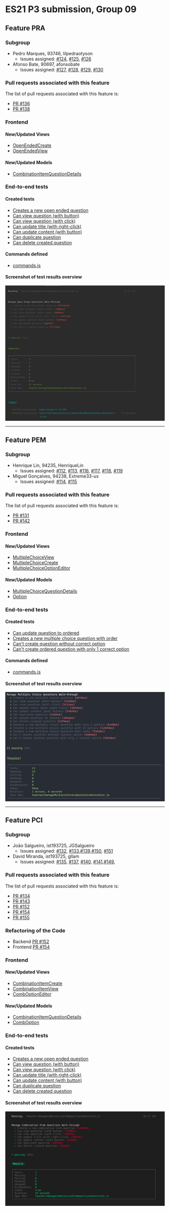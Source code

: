 # ES21 P3 submission, Group 09

## Feature PRA

### Subgroup

 - Pedro Marques, 93746, lilpedraotyson
   + Issues assigned: [#124](https://github.com/tecnico-softeng/es21-g09/issues/124), [#125](https://github.com/tecnico-softeng/es21-g09/issues/125), [#126](https://github.com/tecnico-softeng/es21-g09/issues/126)
 - Afonso Bate, 90697, afonsobate
   + Issues assigned: [#127](https://github.com/tecnico-softeng/es21-g09/issues/127), [#128](https://github.com/tecnico-softeng/es21-g09/issues/128), [#129](https://github.com/tecnico-softeng/es21-g09/issues/129), [#130](https://github.com/tecnico-softeng/es21-g09/issues/130)
 
### Pull requests associated with this feature

The list of pull requests associated with this feature is:

 - [PR #136](https://github.com/tecnico-softeng/es21-g09/pull/136)
 - [PR #138](https://github.com/tecnico-softeng/es21-g09/pull/138)


### Frontend

#### New/Updated Views

 - [OpenEndedCreate](https://github.com/tecnico-softeng/es21-g09/blob/ce12dd461511ab30ed8fe69a8d7c55db170d2690/frontend/src/components/open-ended/OpenEndedCreate.vue)
 - [OpenEndedView](https://github.com/tecnico-softeng/es21-g09/blob/ce12dd461511ab30ed8fe69a8d7c55db170d2690/frontend/src/components/open-ended/OpenEndedView.vue)


#### New/Updated Models

 - [CombinationItemQuestionDetails](https://github.com/tecnico-softeng/es21-g09/blob/ce12dd461511ab30ed8fe69a8d7c55db170d2690/frontend/src/models/management/questions/OpenEndedQuestionDetails.ts)


### End-to-end tests

#### Created tests

 - [Creates a new open ended question](https://github.com/tecnico-softeng/es21-g09/blob/ce12dd461511ab30ed8fe69a8d7c55db170d2690/frontend/tests/e2e/specs/teacher/manageOpenEndedQuestionsExecution.js#L64)
 - [Can view question (with button)](https://github.com/tecnico-softeng/es21-g09/blob/ce12dd461511ab30ed8fe69a8d7c55db170d2690/frontend/tests/e2e/specs/teacher/manageOpenEndedQuestionsExecution.js#L111)
 - [Can view question (with click)](https://github.com/tecnico-softeng/es21-g09/blob/ce12dd461511ab30ed8fe69a8d7c55db170d2690/frontend/tests/e2e/specs/teacher/manageOpenEndedQuestionsExecution.js#L131)
 - [Can update title (with right-click)](https://github.com/tecnico-softeng/es21-g09/blob/ce12dd461511ab30ed8fe69a8d7c55db170d2690/frontend/tests/e2e/specs/teacher/manageOpenEndedQuestionsExecution.js#L147)
 - [Can update content (with button)](https://github.com/tecnico-softeng/es21-g09/blob/ce12dd461511ab30ed8fe69a8d7c55db170d2690/frontend/tests/e2e/specs/teacher/manageOpenEndedQuestionsExecution.js#L184)
 - [Can duplicate question](https://github.com/tecnico-softeng/es21-g09/blob/ce12dd461511ab30ed8fe69a8d7c55db170d2690/frontend/tests/e2e/specs/teacher/manageOpenEndedQuestionsExecution.js#L227)
 - [Can delete created question](https://github.com/tecnico-softeng/es21-g09/blob/ce12dd461511ab30ed8fe69a8d7c55db170d2690/frontend/tests/e2e/specs/teacher/manageOpenEndedQuestionsExecution.js#L276)


#### Commands defined

 - [commands.js](https://github.com/tecnico-softeng/es21-g09/blob/ce12dd461511ab30ed8fe69a8d7c55db170d2690/frontend/tests/e2e/support/commands.js)

#### Screenshot of test results overview

![Test results](PRA-P3.png)


---

## Feature PEM

### Subgroup

- Henrique Lin, 94235, HenriqueLin
   + Issues assigned: [#112](https://github.com/tecnico-softeng/es21-g09/issues/112), [#113](https://github.com/tecnico-softeng/es21-g09/issues/113), [#116](https://github.com/tecnico-softeng/es21-g09/issues/116), [#117](https://github.com/tecnico-softeng/es21-g09/issues/117), [#118](https://github.com/tecnico-softeng/es21-g09/issues/118), [#119](https://github.com/tecnico-softeng/es21-g09/issues/119)
- Miguel Gonçalves, 94238, Extreme33-ux
   + Issues assigned: [#114](https://github.com/tecnico-softeng/es21-g09/issues/114), [#115](https://github.com/tecnico-softeng/es21-g09/issues/115)

### Pull requests associated with this feature

The list of pull requests associated with this feature is:

- [PR #131](https://github.com/tecnico-softeng/es21-g09/pull/131)
- [PR #142](https://github.com/tecnico-softeng/es21-g09/pull/142)


### Frontend

#### New/Updated Views

- [MultipleChoiceView](https://github.com/tecnico-softeng/es21-g09/blob/pem/frontend/src/components/multiple-choice/MultipleChoiceView.vue)
- [MultipleChoiceCreate](https://github.com/tecnico-softeng/es21-g09/blob/pem/frontend/src/components/multiple-choice/MultipleChoiceCreate.vue)
- [MultipleChoiceOptionEditor](https://github.com/tecnico-softeng/es21-g09/blob/pem/frontend/src/components/multiple-choice/MultipleChoiceOptionEditor.vue)


#### New/Updated Models

- [MultipleChoiceQuestionDetails](https://github.com/tecnico-softeng/es21-g09/blob/pem/frontend/src/models/management/questions/MultipleChoiceQuestionDetails.ts)
- [Option](https://github.com/tecnico-softeng/es21-g09/blob/pem/frontend/src/models/management/Option.ts)


### End-to-end tests

#### Created tests

- [Can update question to ordered](https://github.com/tecnico-softeng/es21-g09/blob/2ec45c78d2e029206bd3aa24d64a8769f5a3e62d/frontend/tests/e2e/specs/teacher/manageMultipleChoiceQuestionsExecution.js#L238)
- [Creates a new multiple choice question with order](https://github.com/tecnico-softeng/es21-g09/blob/2ec45c78d2e029206bd3aa24d64a8769f5a3e62d/frontend/tests/e2e/specs/teacher/manageMultipleChoiceQuestionsExecution.js#L374)
- [Can\'t create question without correct option](https://github.com/tecnico-softeng/es21-g09/blob/2ec45c78d2e029206bd3aa24d64a8769f5a3e62d/frontend/tests/e2e/specs/teacher/manageMultipleChoiceQuestionsExecution.js#L428)
- [Can\'t create ordered question with only 1 correct option](https://github.com/tecnico-softeng/es21-g09/blob/2ec45c78d2e029206bd3aa24d64a8769f5a3e62d/frontend/tests/e2e/specs/teacher/manageMultipleChoiceQuestionsExecution.js#L450)


#### Commands defined

- [commands.js](https://github.com/tecnico-softeng/es21-g09/blob/pem/frontend/tests/e2e/support/commands.js)

#### Screenshot of test results overview

![Test results](PEM-P3.png)



---


## Feature PCI

### Subgroup

- João Salgueiro, ist193725, JGSalgueiro
   + Issues assigned: [#132](https://github.com/tecnico-softeng/es21-g09/issues/132), [#133](https://github.com/tecnico-softeng/es21-g09/issues/133),[#139](https://github.com/tecnico-softeng/es21-g09/issues/139),[#150](https://github.com/tecnico-softeng/es21-g09/issues/150), [#151](https://github.com/tecnico-softeng/es21-g09/issues/151)
- David Miranda, ist193725, gllam
   + Issues assigned: [#135](https://github.com/tecnico-softeng/es21-g09/issues/135), [#137](https://github.com/tecnico-softeng/es21-g09/issues/137), [#140](https://github.com/tecnico-softeng/es21-g09/issues/140), [#141](https://github.com/tecnico-softeng/es21-g09/issues/141),[#149](https://github.com/tecnico-softeng/es21-g09/issues/149),

### Pull requests associated with this feature

The list of pull requests associated with this feature is:

- [PR #134](https://github.com/tecnico-softeng/es21-g09/pull/134)
- [PR #143](https://github.com/tecnico-softeng/es21-g09/pull/143)
- [PR #152](https://github.com/tecnico-softeng/es21-g09/pull/152)
- [PR #154](https://github.com/tecnico-softeng/es21-g09/pull/154)
- [PR #155](https://github.com/tecnico-softeng/es21-g09/pull/155)


### Refactoring of the Code
 - Backend  [PR #152](https://github.com/tecnico-softeng/es21-g09/pull/152)
 - Frontend [PR #154](https://github.com/tecnico-softeng/es21-g09/pull/154)

### Frontend

#### New/Updated Views

 - [CombinationItemCreate](https://github.com/tecnico-softeng/es21-g09/blob/develop/frontend/src/components/combination-item/CombinationItemCreate.vue)
 - [CombinationItemView](https://github.com/tecnico-softeng/es21-g09/blob/develop/frontend/src/components/combination-item/CombinationItemView.vue)
 - [CombOptionEditor](https://github.com/tecnico-softeng/es21-g09/blob/develop/frontend/src/components/combination-item/CombOptionEditor.vue)


#### New/Updated Models

- [CombinationItemQuestionDetails](https://github.com/tecnico-softeng/es21-g09/blob/develop/frontend/src/models/management/questions/CombinationItemQuestionDetails.ts)
- [CombOption](https://github.com/tecnico-softeng/es21-g09/blob/develop/frontend/src/models/management/questions/CombOption.ts)


### End-to-end tests

#### Created tests

- [Creates a new open ended question](https://github.com/tecnico-softeng/es21-g09/blob/develop/frontend/tests/e2e/specs/teacher/manageCombinationItemQuestionsExecution.js#L54)
 - [Can view question (with button)](https://github.com/tecnico-softeng/es21-g09/blob/develop/frontend/tests/e2e/specs/teacher/manageCombinationItemQuestionsExecution.js#L143)
 - [Can view question (with click)](https://github.com/tecnico-softeng/es21-g09/blob/develop/frontend/tests/e2e/specs/teacher/manageCombinationItemQuestionsExecution.js#L158)
 - [Can update title (with right-click)](https://github.com/tecnico-softeng/es21-g09/blob/develop/frontend/tests/e2e/specs/teacher/manageCombinationItemQuestionsExecution.js#L171)
 - [Can update content (with button)](https://github.com/tecnico-softeng/es21-g09/blob/develop/frontend/tests/e2e/specs/teacher/manageCombinationItemQuestionsExecution.js#L211)
 - [Can duplicate question](https://github.com/tecnico-softeng/es21-g09/blob/develop/frontend/tests/e2e/specs/teacher/manageCombinationItemQuestionsExecution.js#L250)
 - [Can delete created question](https://github.com/tecnico-softeng/es21-g09/blob/develop/frontend/tests/e2e/specs/teacher/manageCombinationItemQuestionsExecution.js#L290)



#### Screenshot of test results overview

![Test results](PCI-P3.jpeg)
